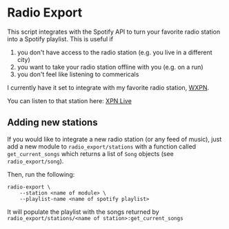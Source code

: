# Radio Export

This script integrates with the Spotify API to turn your favorite
radio station into a Spotify playlist. This is useful if

1. you don't have access to the radio station (e.g. you live in a different city)
2. you want to take your radio station offline with you (e.g. on a run)
3. you don't feel like listening to commericals

I currently have it set to integrate with my favorite radio station, [WXPN](http://www.xpn.org/).

You can listen to that station here: [XPN Live](https://embed.spotify.com/?uri=spotify%3Auser%3A12758562%3Aplaylist%3A1PojFHqjnLoHWrBBQNoNYO)

## Adding new stations

If you would like to integrate a new radio station (or any feed of music), just add a new module to `radio_export/stations` with a function called `get_current_songs` which
returns a list of `Song` objects (see `radio_export/song`).

Then, run the following:

    radio-export \
        --station <name of module> \
        --playlist-name <name of spotify playlist>

It will populate the playlist with the songs returned by `radio_export/stations/<name of station>:get_current_songs`
